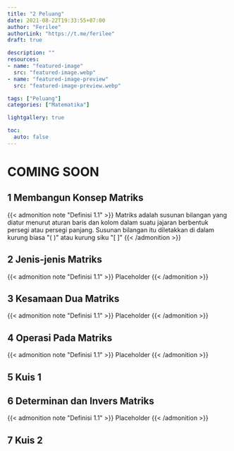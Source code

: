 ```yaml
---
title: "2 Peluang"
date: 2021-08-22T19:33:55+07:00
author: "Ferilee"
authorLink: "https://t.me/ferilee"
draft: true

description: ""
resources:
- name: "featured-image"
  src: "featured-image.webp"
- name: "featured-image-preview"
  src: "featured-image-preview.webp"

tags: ["Peluang"]
categories: ["Matematika"]

lightgallery: true

toc:
  auto: false
---
```


# COMING SOON
<!--more-->

## 1 Membangun Konsep Matriks
{{< admonition note "Definisi 1.1" >}}
Matriks adalah susunan bilangan yang diatur menurut aturan baris dan kolom dalam suatu jajaran berbentuk persegi atau persegi panjang. Susunan bilangan itu diletakkan di dalam kurung biasa "( )" atau kurung siku "[ ]"
{{< /admonition >}}

## 2 Jenis-jenis Matriks
{{< admonition note "Definisi 1.1" >}}
Placeholder
{{< /admonition >}}

## 3 Kesamaan Dua Matriks
{{< admonition note "Definisi 1.1" >}}
Placeholder
{{< /admonition >}}

## 4 Operasi Pada Matriks
{{< admonition note "Definisi 1.1" >}}
Placeholder
{{< /admonition >}}

## 5 Kuis 1

## 6 Determinan dan Invers Matriks
{{< admonition note "Definisi 1.1" >}}
Placeholder
{{< /admonition >}}

## 7 Kuis 2
